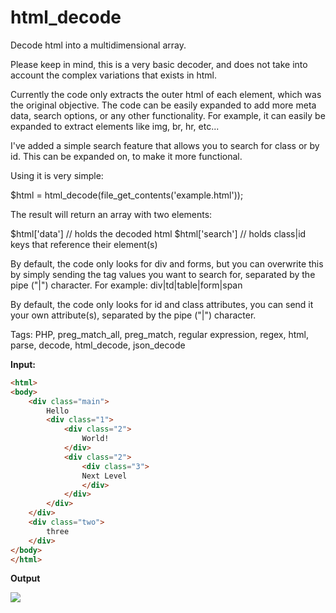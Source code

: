 # html_decode
Decode html into a multidimensional array. 

Please keep in mind, this is a very basic decoder, and does not take into account the complex variations that exists in html.

Currently the code only extracts the outer html of each element, which was the original objective. The code can be easily expanded to add more meta data, search options, or any other functionality. For example, it can easily be expanded to extract elements like img, br, hr, etc...

I've added a simple search feature that allows you to search for class or by id. This can be expanded on, to make it more functional.

Using it is very simple:

$html = html_decode(file_get_contents('example.html'));

The result will return an array with two elements:

$html['data'] // holds the decoded html
$html['search'] // holds class|id keys that reference their element(s)

By default, the code only looks for div and forms, but you can overwrite this by simply sending the tag values you want to search for, separated by the pipe ("|") character.
For example: div|td|table|form|span

By default, the code only looks for id and class attributes, you can send it your own attribute(s), separated by the pipe ("|") character.

Tags: PHP, preg_match_all, preg_match, regular expression, regex, html, parse, decode, html_decode, json_decode

<b>Input:</b>

```html
<html>
<body>
    <div class="main">
        Hello
        <div class="1">
            <div class="2">
                World!
            </div>
            <div class="2">
                <div class="3">
                Next Level
                </div>
            </div>
        </div>
    </div>
    <div class="two">
        three
    </div>
</body>
</html> 
```

<b>Output</b>

<img src="http://i.imgur.com/3H5INF1.png" />
